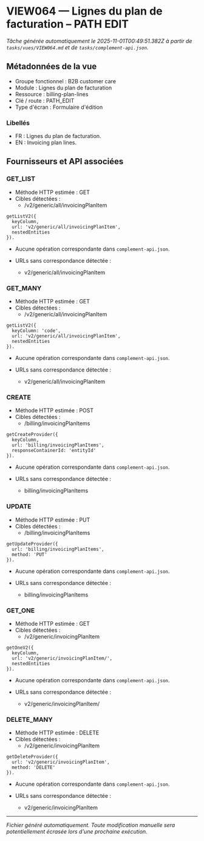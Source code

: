 # VIEW064 — Lignes du plan de facturation – PATH EDIT

_Tâche générée automatiquement le 2025-11-01T00:49:51.382Z à partir de `tasks/vues/VIEW064.md` et de `tasks/complement-api.json`._

## Métadonnées de la vue

- Groupe fonctionnel : B2B customer care
- Module : Lignes du plan de facturation
- Ressource : billing-plan-lines
- Clé / route : PATH_EDIT
- Type d'écran : Formulaire d'édition

### Libellés
- FR : Lignes du plan de facturation.
- EN : Invoicing plan lines.

## Fournisseurs et API associées

### GET_LIST

- Méthode HTTP estimée : GET
- Cibles détectées :
  - /v2/generic/all/invoicingPlanItem

```text
getListV2({
  keyColumn,
  url: 'v2/generic/all/invoicingPlanItem',
  nestedEntities
}).
```

- Aucune opération correspondante dans `complement-api.json`.

- URLs sans correspondance détectée :
  - v2/generic/all/invoicingPlanItem

### GET_MANY

- Méthode HTTP estimée : GET
- Cibles détectées :
  - /v2/generic/all/invoicingPlanItem

```text
getListV2({
  keyColumn: 'code',
  url: 'v2/generic/all/invoicingPlanItem',
  nestedEntities
}).
```

- Aucune opération correspondante dans `complement-api.json`.

- URLs sans correspondance détectée :
  - v2/generic/all/invoicingPlanItem

### CREATE

- Méthode HTTP estimée : POST
- Cibles détectées :
  - /billing/invoicingPlanItems

```text
getCreateProvider({
  keyColumn,
  url: 'billing/invoicingPlanItems',
  responseContainerId: 'entityId'
}).
```

- Aucune opération correspondante dans `complement-api.json`.

- URLs sans correspondance détectée :
  - billing/invoicingPlanItems

### UPDATE

- Méthode HTTP estimée : PUT
- Cibles détectées :
  - /billing/invoicingPlanItems

```text
getUpdateProvider({
  url: 'billing/invoicingPlanItems',
  method: 'PUT'
}).
```

- Aucune opération correspondante dans `complement-api.json`.

- URLs sans correspondance détectée :
  - billing/invoicingPlanItems

### GET_ONE

- Méthode HTTP estimée : GET
- Cibles détectées :
  - /v2/generic/invoicingPlanItem

```text
getOneV2({
  keyColumn,
  url: 'v2/generic/invoicingPlanItem/',
  nestedEntities
}).
```

- Aucune opération correspondante dans `complement-api.json`.

- URLs sans correspondance détectée :
  - v2/generic/invoicingPlanItem/

### DELETE_MANY

- Méthode HTTP estimée : DELETE
- Cibles détectées :
  - /v2/generic/invoicingPlanItem

```text
getDeleteProvider({
  url: 'v2/generic/invoicingPlanItem',
  method: 'DELETE'
}).
```

- Aucune opération correspondante dans `complement-api.json`.

- URLs sans correspondance détectée :
  - v2/generic/invoicingPlanItem

---

_Fichier généré automatiquement. Toute modification manuelle sera potentiellement écrasée lors d'une prochaine exécution._
